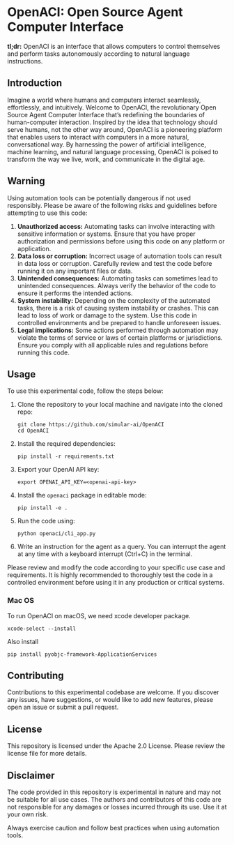 # OpenACI: Open Source Agent Computer Interface

**tl;dr:** OpenACI is an interface that allows computers to control themselves and perform tasks autonomously according to natural language instructions.

## Introduction
Imagine a world where humans and computers interact seamlessly, effortlessly, and intuitively. Welcome to OpenACI, the revolutionary Open Source Agent Computer Interface that’s redefining the boundaries of human-computer interaction. Inspired by the idea that technology should serve humans, not the other way around, OpenACI is a pioneering platform that enables users to interact with computers in a more natural, conversational way. By harnessing the power of artificial intelligence, machine learning, and natural language processing, OpenACI is poised to transform the way we live, work, and communicate in the digital age.

## Warning
Using automation tools can be potentially dangerous if not used responsibly. Please be aware of the following risks and guidelines before attempting to use this code:

1. **Unauthorized access:** Automating tasks can involve interacting with sensitive information or systems. Ensure that you have proper authorization and permissions before using this code on any platform or application.  
2. **Data loss or corruption:** Incorrect usage of automation tools can result in data loss or corruption. Carefully review and test the code before running it on any important files or data.  
3. **Unintended consequences:** Automating tasks can sometimes lead to unintended consequences. Always verify the behavior of the code to ensure it performs the intended actions.  
4. **System instability:** Depending on the complexity of the automated tasks, there is a risk of causing system instability or crashes. This can lead to loss of work or damage to the system. Use this code in controlled environments and be prepared to handle unforeseen issues.  
5. **Legal implications:** Some actions performed through automation may violate the terms of service or laws of certain platforms or jurisdictions. Ensure you comply with all applicable rules and regulations before running this code.  

## Usage
To use this experimental code, follow the steps below:

1. Clone the repository to your local machine and navigate into the cloned repo:
   ```shell
   git clone https://github.com/simular-ai/OpenACI
   cd OpenACI
   ```
2. Install the required dependencies:
   ```shell
   pip install -r requirements.txt
   ```
3. Export your OpenAI API key:
   ```shell
   export OPENAI_API_KEY=<openai-api-key>
   ```
4. Install the `openaci` package in editable mode:
   ```shell
   pip install -e .
   ```
5. Run the code using:
   ```shell
   python openaci/cli_app.py
   ```
6. Write an instruction for the agent as a query. You can interrupt the agent at any time with a keyboard interrupt (Ctrl+C) in the terminal.

Please review and modify the code according to your specific use case and requirements. It is highly recommended to thoroughly test the code in a controlled environment before using it in any production or critical systems.

### Mac OS
To run OpenACI on macOS, we need xcode developer package.
```
xcode-select --install
```

Also install
```
pip install pyobjc-framework-ApplicationServices
```

## Contributing
Contributions to this experimental codebase are welcome. If you discover any issues, have suggestions, or would like to add new features, please open an issue or submit a pull request.

## License
This repository is licensed under the Apache 2.0 License. Please review the license file for more details.

## Disclaimer
The code provided in this repository is experimental in nature and may not be suitable for all use cases. The authors and contributors of this code are not responsible for any damages or losses incurred through its use. Use it at your own risk.

Always exercise caution and follow best practices when using automation tools.

